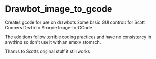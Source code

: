 # Drawbot_image_to_gcode
Creates gcode for use on drawbots
Some basic GUI controls for Scott Coopers Death to Sharpie Image-to-GCode. 

The additions follow terrible coding practices and have no consistency in anything 
so don't use it with an empty stomach.

Thanks to Scotts original stuff it still works
